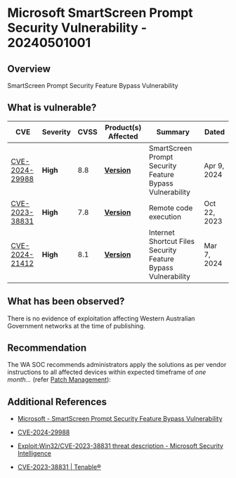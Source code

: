 # Microsoft SmartScreen Prompt Security Vulnerability - 20240501001

## Overview

SmartScreen Prompt Security Feature Bypass Vulnerability

## What is vulnerable?

| CVE                                                               | Severity      | CVSS | Product(s) Affected                                                                 | Summary                                                  | Dated       |
| ----------------------------------------------------------------- | ------------- | ---- | ----------------------------------------------------------------------------------- | -------------------------------------------------------- | ----------- |
| [CVE-2024-29988](https://nvd.nist.gov/vuln/detail/CVE-2024-29988) | **High** | 8.8  | **[Version](https://msrc.microsoft.com/update-guide/vulnerability/CVE-2024-29988)** | SmartScreen Prompt Security Feature Bypass Vulnerability | Apr 9, 2024 |
[CVE-2023-38831](https://nvd.nist.gov/vuln/detail/CVE-2023-38831) | **High** | 7.8  | **[Version](https://www.microsoft.com/en-us/wdsi/threats/malware-encyclopedia-description?Name=Exploit:Win32/CVE-2023-38831)** | Remote code execution | Oct 22, 2023 |
[CVE-2024-21412](https://nvd.nist.gov/vuln/detail/CVE-2024-21412) | **High** | 8.1  | **[Version](https://msrc.microsoft.com/update-guide/en-US/vulnerability/CVE-2024-21412)** | Internet Shortcut Files Security Feature Bypass Vulnerability | Mar 7, 2024 |
## What has been observed?

There is no evidence of exploitation affecting Western Australian Government networks at the time of publishing.

## Recommendation

The WA SOC recommends administrators apply the solutions as per vendor instructions to all affected devices within expected timeframe of *one month...* (refer [Patch Management](../guidelines/patch-management.md)):

## Additional References

- [Microsoft - SmartScreen Prompt Security Feature Bypass Vulnerability](https://msrc.microsoft.com/update-guide/vulnerability/CVE-2024-29988)

- [CVE-2024-29988](https://www.cve.org/CVERecord?id=CVE-2024-29988)
- [Exploit:Win32/CVE-2023-38831 threat description - Microsoft Security Intelligence](https://www.microsoft.com/en-us/wdsi/threats/malware-encyclopedia-description?Name=Exploit:Win32/CVE-2023-38831)
- [CVE-2023-38831 | Tenable®](https://www.tenable.com/cve/CVE-2023-38831)

